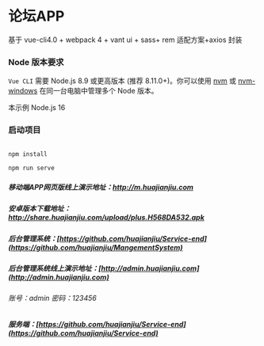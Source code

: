 # 论坛APP

基于 vue-cli4.0 + webpack 4 + vant ui + sass+ rem 适配方案+axios 封装

### Node 版本要求

`Vue CLI` 需要 Node.js 8.9 或更高版本 (推荐 8.11.0+)。你可以使用 [nvm](https://github.com/nvm-sh/nvm) 或
[nvm-windows](https://github.com/coreybutler/nvm-windows) 在同一台电脑中管理多个 Node 版本。

本示例 Node.js 16

### 启动项目

```bash

npm install

npm run serve
```
##### 移动端APP网页版线上演示地址：http://m.huajianjiu.com
##### 安卓版本下载地址：http://share.huajianjiu.com/upload/plus.H568DA532.apk
##### 后台管理系统：[https://github.com/huajianjiu/Service-end](https://github.com/huajianjiu/MangementSystem)
##### 后台管理系统线上演示地址：[http://admin.huajianjiu.com](http://admin.huajianjiu.com)
###### 账号：admin 密码：123456
##### 服务端：[https://github.com/huajianjiu/Service-end](https://github.com/huajianjiu/Service-end)

